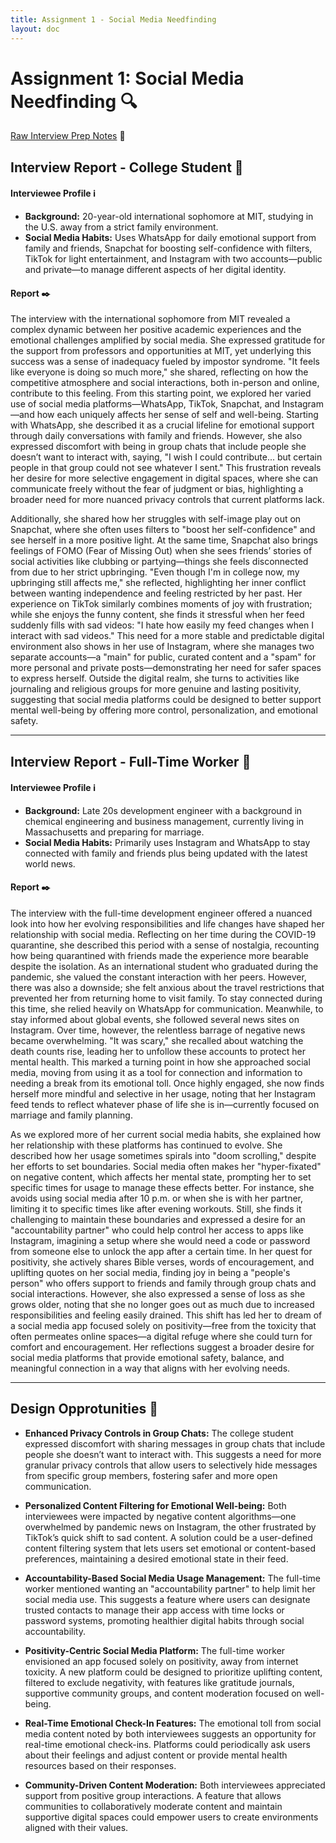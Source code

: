 ```yaml
---
title: Assignment 1 - Social Media Needfinding
layout: doc
---
```


# Assignment 1: Social Media Needfinding :mag:

<a href="https://drive.google.com/file/d/1qUjQ3hfhp1hwfv8C_8l3l_dkGWwX3wUm/view?usp=sharing">Raw Interview Prep Notes</a> :page_with_curl:


## Interview Report - College Student :school:
#### Interviewee Profile :information_source:
- **Background:** 20-year-old international sophomore at MIT, studying in the U.S. away from a strict family environment.
- **Social Media Habits:** Uses WhatsApp for daily emotional support from family and friends, Snapchat for boosting self-confidence with filters, TikTok for light entertainment, and Instagram with two accounts—public and private—to manage different aspects of her digital identity.


#### Report :black_nib:
The interview with the international sophomore from MIT revealed a complex dynamic between her positive academic experiences and the emotional challenges amplified by social media. She expressed gratitude for the support from professors and opportunities at MIT, yet underlying this success was a sense of inadequacy fueled by impostor syndrome. "It feels like everyone is doing so much more," she shared, reflecting on how the competitive atmosphere and social interactions, both in-person and online, contribute to this feeling. From this starting point, we explored her varied use of social media platforms—WhatsApp, TikTok, Snapchat, and Instagram—and how each uniquely affects her sense of self and well-being. Starting with WhatsApp, she described it as a crucial lifeline for emotional support through daily conversations with family and friends. However, she also expressed discomfort with being in group chats that include people she doesn’t want to interact with, saying, "I wish I could contribute... but certain people in that group could not see whatever I sent." This frustration reveals her desire for more selective engagement in digital spaces, where she can communicate freely without the fear of judgment or bias, highlighting a broader need for more nuanced privacy controls that current platforms lack.

Additionally, she shared how her struggles with self-image play out on Snapchat, where she often uses filters to "boost her self-confidence" and see herself in a more positive light. At the same time, Snapchat also brings feelings of FOMO (Fear of Missing Out) when she sees friends’ stories of social activities like clubbing or partying—things she feels disconnected from due to her strict upbringing. "Even though I'm in college now, my upbringing still affects me," she reflected, highlighting her inner conflict between wanting independence and feeling restricted by her past. Her experience on TikTok similarly combines moments of joy with frustration; while she enjoys the funny content, she finds it stressful when her feed suddenly fills with sad videos: "I hate how easily my feed changes when I interact with sad videos." This need for a more stable and predictable digital environment also shows in her use of Instagram, where she manages two separate accounts—a "main" for public, curated content and a "spam" for more personal and private posts—demonstrating her need for safer spaces to express herself. Outside the digital realm, she turns to activities like journaling and religious groups for more genuine and lasting positivity, suggesting that social media platforms could be designed to better support mental well-being by offering more control, personalization, and emotional safety.

***



## Interview Report - Full-Time Worker :office:

#### Interviewee Profile :information_source:
- **Background:** Late 20s development engineer with a background in chemical engineering and business management, currently living in Massachusetts and preparing for marriage.
- **Social Media Habits:** Primarily uses Instagram and WhatsApp to stay connected with family and friends plus being updated with the latest world news.

#### Report :black_nib:
The interview with the full-time development engineer offered a nuanced look into how her evolving responsibilities and life changes have shaped her relationship with social media. Reflecting on her time during the COVID-19 quarantine, she described this period with a sense of nostalgia, recounting how being quarantined with friends made the experience more bearable despite the isolation. As an international student who graduated during the pandemic, she valued the constant interaction with her peers. However, there was also a downside; she felt anxious about the travel restrictions that prevented her from returning home to visit family. To stay connected during this time, she relied heavily on WhatsApp for communication. Meanwhile, to stay informed about global events, she followed several news sites on Instagram. Over time, however, the relentless barrage of negative news became overwhelming. "It was scary," she recalled about watching the death counts rise, leading her to unfollow these accounts to protect her mental health. This marked a turning point in how she approached social media, moving from using it as a tool for connection and information to needing a break from its emotional toll. Once highly engaged, she now finds herself more mindful and selective in her usage, noting that her Instagram feed tends to reflect whatever phase of life she is in—currently focused on marriage and family planning.

As we explored more of her current social media habits, she explained how her relationship with these platforms has continued to evolve. She described how her usage sometimes spirals into "doom scrolling," despite her efforts to set boundaries. Social media often makes her "hyper-fixated" on negative content, which affects her mental state, prompting her to set specific times for usage to manage these effects better. For instance, she avoids using social media after 10 p.m. or when she is with her partner, limiting it to specific times like after evening workouts. Still, she finds it challenging to maintain these boundaries and expressed a desire for an "accountability partner" who could help control her access to apps like Instagram, imagining a setup where she would need a code or password from someone else to unlock the app after a certain time. In her quest for positivity, she actively shares Bible verses, words of encouragement, and uplifting quotes on her social media, finding joy in being a "people's person" who offers support to friends and family through group chats and social interactions. However, she also expressed a sense of loss as she grows older, noting that she no longer goes out as much due to increased responsibilities and feeling easily drained. This shift has led her to dream of a social media app focused solely on positivity—free from the toxicity that often permeates online spaces—a digital refuge where she could turn for comfort and encouragement. Her reflections suggest a broader desire for social media platforms that provide emotional safety, balance, and meaningful connection in a way that aligns with her evolving needs.

*** 


## Design Opprotunities :construction:

- **Enhanced Privacy Controls in Group Chats:**
The college student expressed discomfort with sharing messages in group chats that include people she doesn’t want to interact with. This suggests a need for more granular privacy controls that allow users to selectively hide messages from specific group members, fostering safer and more open communication.

- **Personalized Content Filtering for Emotional Well-being:**
Both interviewees were impacted by negative content algorithms—one overwhelmed by pandemic news on Instagram, the other frustrated by TikTok’s quick shift to sad content. A solution could be a user-defined content filtering system that lets users set emotional or content-based preferences, maintaining a desired emotional state in their feed.

- **Accountability-Based Social Media Usage Management:**
The full-time worker mentioned wanting an "accountability partner" to help limit her social media use. This suggests a feature where users can designate trusted contacts to manage their app access with time locks or password systems, promoting healthier digital habits through social accountability.

- **Positivity-Centric Social Media Platform:**
The full-time worker envisioned an app focused solely on positivity, away from internet toxicity. A new platform could be designed to prioritize uplifting content, filtered to exclude negativity, with features like gratitude journals, supportive community groups, and content moderation focused on well-being.

- **Real-Time Emotional Check-In Features:**
The emotional toll from social media content noted by both interviewees suggests an opportunity for real-time emotional check-ins. Platforms could periodically ask users about their feelings and adjust content or provide mental health resources based on their responses.

- **Community-Driven Content Moderation:**
Both interviewees appreciated support from positive group interactions. A feature that allows communities to collaboratively moderate content and maintain supportive digital spaces could empower users to create environments aligned with their values.


